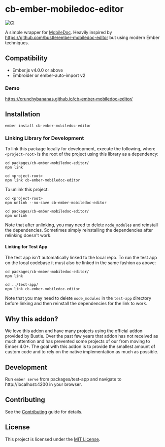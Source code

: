 cb-ember-mobiledoc-editor
==============================================================================

[![CI](https://github.com/crunchybananas/cb-ember-mobiledoc-editor/actions/workflows/ci.yml/badge.svg)](https://github.com/crunchybananas/cb-ember-mobiledoc-editor/actions/workflows/ci.yml)

A simple wrapper for [MobileDoc](https://bustle.github.io/mobiledoc-kit/demo/).
Heavily inspired by https://github.com/bustle/ember-mobiledoc-editor but using
modern Ember techniques.

Compatibility
------------------------------------------------------------------------------

* Ember.js v4.0.0 or above
* Embroider or ember-auto-import v2

### Demo

https://crunchybananas.github.io/cb-ember-mobiledoc-editor/


Installation
------------------------------------------------------------------------------

```
ember install cb-ember-mobiledoc-editor
```

### Linking Library for Development

To link this package locally for development, execute the following, where
`<project-root>` is the root of the project using this library as a dependency:

```
cd packages/cb-ember-mobiledoc-editor/
npm link

cd <project-root>
npm link cb-ember-mobiledoc-editor
```

To unlink this project:

```
cd <project-root>
npm unlink --no-save cb-ember-mobiledoc-editor

cd packages/cb-ember-mobiledoc-editor/
npm unlink

```

Note that after unlinking, you may need to delete `node_modules` and reinstall
the dependencies. Sometimes simply reinstalling the dependencies after relinking
doesn't work.

#### Linking for Test App

The test app isn't automatically linked to the local repo. To run the test app
on the local codebase it must also be linked in the same fashion as above:

```
cd packages/cb-ember-mobiledoc-editor/
npm link

cd ../test-app/
npm link cb-ember-mobiledoc-editor
```

Note that you may need to delete `node_modules` in the `test-app` directory
before linking and then reinstall the dependencies for the link to work.


Why this addon?
------------------------------------------------------------------------------
We love this addon and have many projects using the official addon provided by
Bustle. Over the past few years that addon has not received as much attention
and has prevented some projects of our from moving to Ember 4.0+. The goal with
this addon is to provide the smallest amount of custom code and to rely on the
native implementation as much as possible.

Development
------------------------------------------------------------------------------

Run `ember serve` from packages/test-app and navigate to http://localhost:4200
in your browser.


Contributing
------------------------------------------------------------------------------

See the [Contributing](CONTRIBUTING.md) guide for details.


License
------------------------------------------------------------------------------

This project is licensed under the [MIT License](LICENSE.md).
